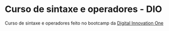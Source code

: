 # Curso de sintaxe e operadores - DIO
Curso de sintaxe e operadores feito no bootcamp da [Digital Innovation One](https://digitalinnovation.one/)
